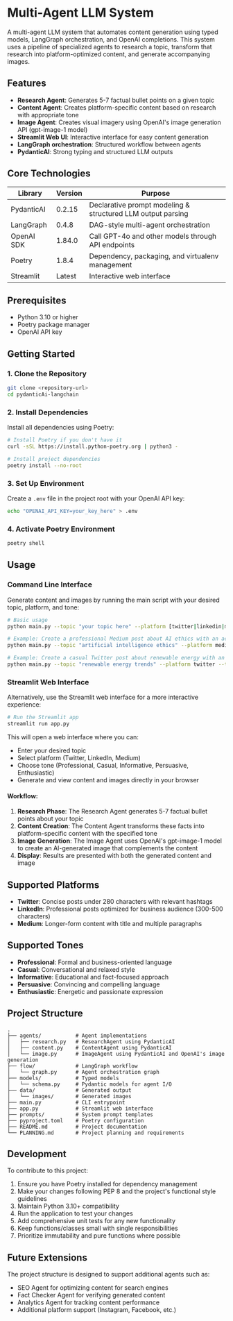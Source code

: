 # Multi-Agent LLM System

A multi-agent LLM system that automates content generation using typed models, LangGraph orchestration, and OpenAI completions. This system uses a pipeline of specialized agents to research a topic, transform that research into platform-optimized content, and generate accompanying images.

## Features

- **Research Agent**: Generates 5-7 factual bullet points on a given topic
- **Content Agent**: Creates platform-specific content based on research with appropriate tone
- **Image Agent**: Creates visual imagery using OpenAI's image generation API (gpt-image-1 model)
- **Streamlit Web UI**: Interactive interface for easy content generation
- **LangGraph orchestration**: Structured workflow between agents
- **PydanticAI**: Strong typing and structured LLM outputs

## Core Technologies

| Library        | Version     | Purpose                                                           |
|----------------|-------------|-------------------------------------------------------------------|
| PydanticAI     | 0.2.15      | Declarative prompt modeling & structured LLM output parsing       |
| LangGraph      | 0.4.8       | DAG-style multi-agent orchestration                              |
| OpenAI SDK     | 1.84.0      | Call GPT-4o and other models through API endpoints               |
| Poetry         | 1.8.4       | Dependency, packaging, and virtualenv management                 |
| Streamlit      | Latest      | Interactive web interface                                        |

## Prerequisites

- Python 3.10 or higher
- Poetry package manager
- OpenAI API key

## Getting Started

### 1. Clone the Repository

```bash
git clone <repository-url>
cd pydanticAi-langchain
```

### 2. Install Dependencies

Install all dependencies using Poetry:

```bash
# Install Poetry if you don't have it
curl -sSL https://install.python-poetry.org | python3 -

# Install project dependencies
poetry install --no-root
```

### 3. Set Up Environment

Create a `.env` file in the project root with your OpenAI API key:

```bash
echo "OPENAI_API_KEY=your_key_here" > .env
```

### 4. Activate Poetry Environment

```bash
poetry shell
```

## Usage

### Command Line Interface

Generate content and images by running the main script with your desired topic, platform, and tone:

```bash
# Basic usage
python main.py --topic "your topic here" --platform [twitter|linkedin|medium] --tone [professional|casual|informative|persuasive|enthusiastic]

# Example: Create a professional Medium post about AI ethics with an accompanying image
python main.py --topic "artificial intelligence ethics" --platform medium --tone professional

# Example: Create a casual Twitter post about renewable energy with an accompanying image
python main.py --topic "renewable energy trends" --platform twitter --tone casual
```

### Streamlit Web Interface

Alternatively, use the Streamlit web interface for a more interactive experience:

```bash
# Run the Streamlit app
streamlit run app.py
```

This will open a web interface where you can:
- Enter your desired topic
- Select platform (Twitter, LinkedIn, Medium)
- Choose tone (Professional, Casual, Informative, Persuasive, Enthusiastic)
- Generate and view content and images directly in your browser

#### Workflow:

1. **Research Phase**: The Research Agent generates 5-7 factual bullet points about your topic
2. **Content Creation**: The Content Agent transforms these facts into platform-specific content with the specified tone
3. **Image Generation**: The Image Agent uses OpenAI's gpt-image-1 model to create an AI-generated image that complements the content
4. **Display**: Results are presented with both the generated content and image

## Supported Platforms

- **Twitter**: Concise posts under 280 characters with relevant hashtags
- **LinkedIn**: Professional posts optimized for business audience (300-500 characters)
- **Medium**: Longer-form content with title and multiple paragraphs

## Supported Tones

- **Professional**: Formal and business-oriented language
- **Casual**: Conversational and relaxed style
- **Informative**: Educational and fact-focused approach
- **Persuasive**: Convincing and compelling language
- **Enthusiastic**: Energetic and passionate expression

## Project Structure

```
.
├── agents/           # Agent implementations
│   ├── research.py   # ResearchAgent using PydanticAI
│   ├── content.py    # ContentAgent using PydanticAI
│   └── image.py      # ImageAgent using PydanticAI and OpenAI's image generation
├── flow/             # LangGraph workflow
│   └── graph.py      # Agent orchestration graph
├── models/           # Typed models
│   └── schema.py     # Pydantic models for agent I/O
├── data/             # Generated output
│   └── images/       # Generated images
├── main.py           # CLI entrypoint
├── app.py            # Streamlit web interface
├── prompts/          # System prompt templates
├── pyproject.toml    # Poetry configuration
├── README.md         # Project documentation
└── PLANNING.md       # Project planning and requirements
```

## Development

To contribute to this project:

1. Ensure you have Poetry installed for dependency management
2. Make your changes following PEP 8 and the project's functional style guidelines
3. Maintain Python 3.10+ compatibility
4. Run the application to test your changes
5. Add comprehensive unit tests for any new functionality
6. Keep functions/classes small with single responsibilities
7. Prioritize immutability and pure functions where possible

## Future Extensions

The project structure is designed to support additional agents such as:
- SEO Agent for optimizing content for search engines
- Fact Checker Agent for verifying generated content
- Analytics Agent for tracking content performance
- Additional platform support (Instagram, Facebook, etc.)
